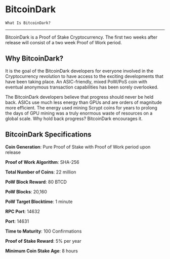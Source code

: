 
BitcoinDark
============================


    What Is BitcoinDark? 
----------------------------

BitcoinDark is a Proof of Stake Cryptocurrency. The first two weeks after release will consist of a two week Proof of Work period.

Why BitcoinDark?
--------------------------

It is the goal of the BitcoinDark developers for everyone involved in the Cryptocurrency revolution to have access to the exciting developments that have been taking place. An ASIC-friendly, mixed PoW/PoS coin with eventual anonymous transaction capabilities has been sorely overlooked.

The BitcoinDark developers believe that progress should never be held back. ASICs use much less energy than GPUs and are orders of magnitude more efficient. The energy used mining Scrypt coins for years to prolong the days of GPU mining was a truly enormous waste of resources on a global scale. Why hold back progress? BitcoinDark encourages it.

BitcoinDark Specifications
--------------------------

**Coin Generation**: Pure Proof of Stake with Proof of Work period upon release

**Proof of Work Algorithm**: SHA-256

**Total Number of Coins**: 22 million

**PoW Block Reward**: 80 BTCD

**PoW Blocks**: 20,160
                          
**PoW Target Blocktime**: 1 minute

**RPC Port**: 14632

**Port**: 14631

**Time to Maturity**: 100 Confirmations

**Proof of Stake Reward**: 5% per year

**Minimum Coin Stake Age**: 8 hours


